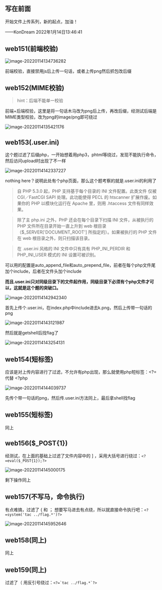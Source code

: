 ## 写在前面

开始文件上传系列，新的起点，加油！

——KonDream 2022年1月14日13:46:41

## web151(前端校验)

![image-20220114134736282](image/ctfshow-文件上传(151-170)/image-20220114134736282.png)

前端校验，直接禁用js后上传一句话，或者上传png然后抓包改后缀

## web152(MIME校验)

> hint：后端不能单一校验

前端+后端校验，这里是将一句话木马改为png后上传，再改后缀，经测试后端是MIME类型校验，改为png的image/png即可绕过

![image-20220114135421176](image/ctfshow-文件上传(151-170)/image-20220114135421176.png)

## web153(.user.ini)

这个题过滤了后缀php，一开始想着用php3，phtml等绕过，发现不能执行命令，然后访问upload时出现了不一样

![image-20220114142337227](image/ctfshow-文件上传(151-170)/image-20220114142337227.png)

nothing here？说明此处有个php页面，那么这个题考察的就是.user.ini的利用了

> 自 PHP 5.3.0 起，PHP 支持基于每个目录的 INI 文件配置。此类文件 仅被 CGI／FastCGI SAPI 处理。此功能使得 PECL 的 htscanner 扩展作废。如果你的 PHP 以模块化运行在 Apache 里，则用 .htaccess 文件有同样效果。

> 除了主 php.ini 之外，PHP 还会在每个目录下扫描 INI 文件，从被执行的 PHP 文件所在目录开始一直上升到 web 根目录（$_SERVER['DOCUMENT_ROOT'] 所指定的）。如果被执行的 PHP 文件在 web 根目录之外，则只扫描该目录。

> 在 .user.ini 风格的 INI 文件中只有具有 PHP_INI_PERDIR 和 PHP_INI_USER 模式的 INI 设置可被识别。

可以用的配置是auto_append_file和auto_prepend_file，前者在每个php文件尾加个include，后者在文件头加个include

**而且.user.ini只对同级目录下的文件起作用，同级目录下必须有个php文件才可以，这就是这个题的突破口。**

![image-20220114142942340](image/ctfshow-文件上传(151-170)/image-20220114142942340.png)

首先上传个.user.ini，在index.php中include进去k.png，然后上传带一句话的png

![image-20220114143121987](image/ctfshow-文件上传(151-170)/image-20220114143121987.png)

然后就是getshell后找flag了

![image-20220114143254131](image/ctfshow-文件上传(151-170)/image-20220114143254131.png)

## web154(短标签)

应该是对上传内容进行了过滤，不允许有php出现，那么就使用php短标签：<?= 代替 <?php

![image-20220114144039737](image/ctfshow-文件上传(151-170)/image-20220114144039737.png)

先传个带一句话的png，然后传.user.ini方法同上，最后拿shell找flag

## web155(短标签)

同上

## web156($_POST{1})

经测试，在上面的基础上过滤了文件内容中的 ] ，采用大括号进行绕过：``<?=eval($_POST{1});?>``

![image-20220114145000175](image/ctfshow-文件上传(151-170)/image-20220114145000175.png)

剩下操作同上

## web157(不写马，命令执行)

有点难搞，过滤了 { 和 ； 想要写马进去有点绕，所以就直接命令执行吧：``<?=system('tac ../flag.*')?>``

![image-20220114145952646](image/ctfshow-文件上传(151-170)/image-20220114145952646.png)

## web158(同上)

同上

## web159(同上)

过滤了（ 用反引号绕过：``<?=`tac ../flag.*`?>``
